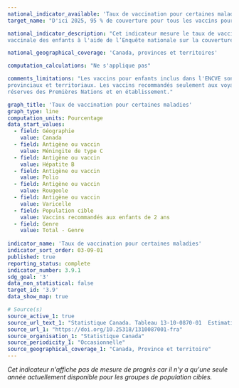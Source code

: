 ```yaml
---
national_indicator_available: 'Taux de vaccination pour certaines maladies'
target_name: "D'ici 2025, 95 % de couverture pour tous les vaccins pour nourrissons et enfants et 90 % de couverture pour tous les vaccins pour adolescents"

national_indicator_description: "Cet indicateur mesure le taux de vaccination pour certaines maladies. L'Agence de la santé publique du Canada surveille la couverture 
vaccinale des enfants à l'aide de l’Enquête nationale sur la couverture vaccinale des enfants."

national_geographical_coverage: 'Canada, provinces et territoires' 

computation_calculations: "Ne s'applique pas"

comments_limitations: "Les vaccins pour enfants inclus dans l'ENCVE sont des vaccins financés par les fonds publics, dans le cadre des programmes de vaccination 
provinciaux et territoriaux. Les vaccins recommandés seulement aux voyages et à certains groupes à haut risque ont été exclus. L'enquête a exclu les enfants habitant dans les 
réserves des Premières Nations et en établissement."

graph_title: 'Taux de vaccination pour certaines maladies'
graph_type: line
computation_units: Pourcentage
data_start_values:
  - field: Géographie
    value: Canada
  - field: Antigène ou vaccin
    value: Méningite de type C
  - field: Antigène ou vaccin
    value: Hépatite B
  - field: Antigène ou vaccin
    value: Polio
  - field: Antigène ou vaccin
    value: Rougeole
  - field: Antigène ou vaccin
    value: Varicelle
  - field: Population cible
    value: Vaccins recommandés aux enfants de 2 ans
  - field: Genre
    value: Total - Genre
 
indicator_name: 'Taux de vaccination pour certaines maladies'
indicator_sort_order: 03-09-01
published: true
reporting_status: complete
indicator_number: 3.9.1
sdg_goal: '3'
data_non_statistical: false
target_id: '3.9'
data_show_map: true

# Source(s)
source_active_1: true
source_url_text_1: "Statistique Canada. Tableau 13-10-0870-01  Estimation de la couverture vaccinale pour les vaccins recommandés chez les enfants et les femmes enceintes"
source_url_1: "https://doi.org/10.25318/1310087001-fra"
source_organisation_1: "Statistique Canada"
source_periodicity_1: "Occasionnelle"
source_geographical_coverage_1: "Canada, Province et territoire"
---
```

<i>Cet indicateur n'affiche pas de mesure de progrès car il n'y a qu'une seule année actuellement disponible pour les groupes de population cibles.</i>